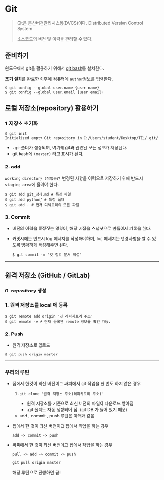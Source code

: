 

# Git

> Git은 분산버전관리시스템(DVCS)이다. Distributed Version Control System
>
> 소스코드의 버전 및 이력을 관리할 수 있다.

## 준비하기

윈도우에서 git을 활용하기 위해서 [git bash](http://https//gitforwindows.org/)를 설치한다.

**초기 설치**를 완료한 이후에 컴퓨터에 `author`정보를 입력한다.

```
$ git config --global user.name {user name}
$ git config --global user.email {user email}
```

## 로컬 저장소(repository) 활용하기

### 1.저장소 초기화

```
$ git init
Initialized empty Git repository in C:/Users/student/Desktop/TIL/.git/
```

- `.git`폴더가 생성되며, 여기에 git과 관련된 모든 정보가 저장된다.
- git bash에 `(master)` 라고 표시가 된다.

### 2. add

`working directory (작업공간)`변경된 사항을 이력으로 저장하기 위해 반드시 `staging area`에 올려야 한다.

```
$ git add git_정리.md # 특정 파일
$ git add python/ # 특정 폴더
$ git add . # 현재 디렉토리의 모든 파일
```

### 3. Commit

- 버전의 이력을 확정짓는 명령어, 해당 시점을 스냅샷으로 만들어서 기록을 한다.

- 커밋시에는 반드시 log 메세지를 작성해야하며, log 메세지는 변경사항을 알 수 있도록 명확하게 작성해주면 된다.

  ```
  $ git commit -m '깃 정리 문서 작성'
  ```

------

## 원격 저장소 (GitHub / GitLab)

### 0. repository 생성

### 1. 원격 저장소를 local 에 등록

```
$ git remote add origin '깃 레파지토리 주소'
$ git remote -v # 현재 등록된 remote 정보를 확인 가능.
```

### 2. Push

- 원격 저장소로 업로드

```
$ git push origin master
```

------

### 우리의 루틴

- 집에서 한것이 최신 버전이고 싸피에서 git 작업을 한 번도 하지 않은 경우

  1. ```
     git clone '원격 저장소 주소(레파지토리 주소)'
     ```

     - 원격 저장소를 기준으로 최신 버전의 파일이 다운로드 받아짐
     - .git 폴더도 자동 생성되어 짐. (git DB 가 들어 있기 때문)

  - add , commit , push 루틴은 아래와 같음

- 집에서 한 것이 최신 버전이고 집에서 작업을 하는 경우

  `add -> commit -> push`

- 싸피에서 한 것이 최신 버전이고 집에서 작업을 하는 경우

  `pull -> add -> commit -> push`

  `git pull origin master`

  해당 루틴으로 진행하면 끝!

